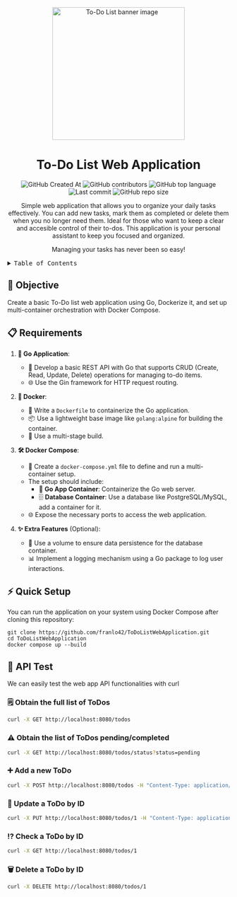<div align="center"><a name="readme-top"></a>
  
  <img height="300" alt="To-Do List banner image" src="https://github.com/user-attachments/assets/30a161b1-8813-4fab-a7c0-fcd64c9e3ae0">
  
# To-Do List Web Application
  
  ![GitHub Created At](https://img.shields.io/github/created-at/franlo42/ToDoListWebApplication%20?color=%234F1787)
  ![GitHub contributors](https://img.shields.io/github/contributors/franlo42/ToDoListWebApplication?COLOR=%23FF6500)
  ![GitHub top language](https://img.shields.io/github/languages/top/franlo42/ToDoListWebApplication?color=%231230AE)
  ![Last commit](https://img.shields.io/github/last-commit/franlo42/ToDoListWebApplication?color=%23005B41)
  ![GitHub repo size](https://img.shields.io/github/repo-size/franlo42/ToDoListWebApplication?color=%23704264)

Simple web application that allows you to organize your daily tasks effectively. You can add new tasks, mark them as completed or delete them when you no longer need them. Ideal for those who want to keep a clear and accesible control of their to-dos. This application is your personal assistant to keep you focused and organized.

Managing your tasks has never been so easy!
</div>

<details>
<summary><kbd>Table of Contents</kbd></summary>

#### ToC

- [Objective](#-objective)
- [Requirements](#-requirements)
- [Quick Setup](#-quick-setup)
- [API Test](#-api-test)
  - [Obtain the full list of ToDos](#-obtain-the-full-list-of-todos)
  - [Obtain the list of ToDos pending/completed](#-obtain-the-list-of-todos-pendingcompleted)
  - [Add a new ToDo](#-add-a-new-todo)
  - [Update a ToDo by ID](#-update-a-todo-by-id)
  - [Check a ToDo by ID](#-⁉-check-a-todo-by-id)
  - [Delete a ToDo by ID](#-delete-a-todo-by-id)

</details>

## 🎯 Objective

Create a basic To-Do list web application using Go, Dockerize it, and set up multi-container orchestration with Docker Compose.

## 📋 Requirements

1. **🦫 Go Application**:
   - 📝 Develop a basic REST API with Go that supports CRUD (Create, Read, Update, Delete) operations for managing to-do items.
   - 🌐 Use the Gin framework for HTTP request routing.

2. **🐳 Docker**:
   - 📄 Write a `Dockerfile` to containerize the Go application.
   - 📦 Use a lightweight base image like `golang:alpine` for building the container.
   - 🔄 Use a multi-stage build.

3. **🛠️ Docker Compose**:
   - 📄 Create a `docker-compose.yml` file to define and run a multi-container setup.
   - The setup should include:
     - 🫙 **Go App Container**: Containerize the Go web server.
     - 🗄️ **Database Container**: Use a database like PostgreSQL/MySQL, add a container for it.
   - 🌐 Expose the necessary ports to access the web application.

4. **✨ Extra Features** (Optional):
   - 💾 Use a volume to ensure data persistence for the database container.
   - 📊 Implement a logging mechanism using a Go package to log user interactions.

## ⚡ Quick Setup

You can run the application on your system using Docker Compose after cloning this repository:

```shell
git clone https://github.com/franlo42/ToDoListWebApplication.git
cd ToDoListWebApplication
docker compose up --build
```

## 💉 API Test

We can easily test the web app API functionalities with curl

### 🗒️ Obtain the full list of ToDos

```bash
curl -X GET http://localhost:8080/todos
```

### ⚠️ Obtain the list of ToDos pending/completed

```bash
curl -X GET http://localhost:8080/todos/status?status=pending
```

### ➕ Add a new ToDo

```bash
curl -X POST http://localhost:8080/todos -H "Content-Type: application/json" -d '{"title": "New Task", "status": "pending"}'
```

### 🔄 Update a ToDo by ID

```bash
curl -X PUT http://localhost:8080/todos/1 -H "Content-Type: application/json" -d '{"title": "Updated Task", "status": "completed"}'
```

### ⁉️ Check a ToDo by ID

```bash
curl -X GET http://localhost:8080/todos/1
```

### 🗑️ Delete a ToDo by ID

```bash
curl -X DELETE http://localhost:8080/todos/1
```
